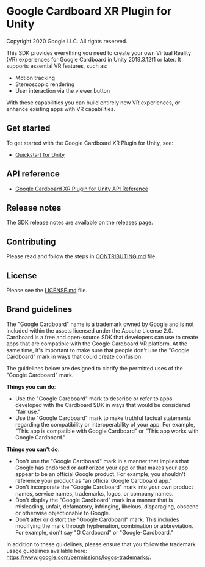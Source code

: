Google Cardboard XR Plugin for Unity
====================================
Copyright 2020 Google LLC.  All rights reserved.

This SDK provides everything you need to create your own Virtual Reality (VR)
experiences for Google Cardboard in Unity 2019.3.12f1 or later. It supports
essential VR features, such as:

 * Motion tracking
 * Stereoscopic rendering
 * User interaction via the viewer button

With these capabilities you can build entirely new VR experiences, or enhance
existing apps with VR capabilities.


## Get started

To get started with the Google Cardboard XR Plugin for Unity, see:

* [Quickstart for Unity](//developers.google.com/cardboard/develop/unity/quickstart)


## API reference

* [Google Cardboard XR Plugin for Unity API Reference](//developers.google.com/cardboard/reference/unity)


## Release notes

The SDK release notes are available on the
[releases](//github.com/googlevr/cardboard-xr-plugin/releases) page.


## Contributing

Please read and follow the steps in [CONTRIBUTING.md](/CONTRIBUTING.md) file.


## License

Please see the [LICENSE.md](/LICENSE.md) file.


## Brand guidelines

The "Google Cardboard" name is a trademark owned by Google and is not included
within the assets licensed under the Apache License 2.0. Cardboard is a free
and open-source SDK that developers can use to create apps that are compatible
with the Google Cardboard VR platform. At the same time, it's important to make
sure that people don't use the "Google Cardboard" mark in ways that could
create confusion.

The guidelines below are designed to clarify the permitted uses of the "Google
Cardboard" mark.

**Things you can do**:

* Use the "Google Cardboard" mark to describe or refer to apps developed with
  the Cardboard SDK in ways that would be considered "fair use."
* Use the "Google Cardboard" mark to make truthful factual statements regarding
  the compatibility or interoperability of your app. For example, "This app is
  compatible with Google Cardboard" or "This app works with Google Cardboard."

**Things you can't do**:

* Don't use the "Google Cardboard" mark in a manner that implies that Google has
  endorsed or authorized your app or that makes your app appear to be an
  official Google product. For example, you shouldn't reference your product as
  "an official Google Cardboard app."
* Don't incorporate the "Google Cardboard" mark into your own product names,
  service names, trademarks, logos, or company names.
* Don't display the "Google Cardboard" mark in a manner that is misleading,
  unfair, defamatory, infringing, libelous, disparaging, obscene or otherwise
  objectionable to Google.
* Don't alter or distort the "Google Cardboard" mark. This includes modifying
  the mark through hyphenation, combination or abbreviation. For example, don't
  say "G Cardboard" or "Google-Cardboard."

In addition to these guidelines, please ensure that you follow the trademark
usage guidelines available here:
https://www.google.com/permissions/logos-trademarks/.
